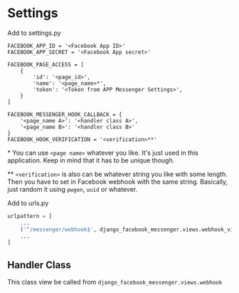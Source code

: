 # Settings

Add to settings.py

```
FACEBOOK_APP_ID = '<Facebook App ID>'
FACEBOOK_APP_SECRET = '<Facebook App secret>'

FACEBOOK_PAGE_ACCESS = [
    {
        'id': '<page_id>',
        'name': '<page_name>*',
        'token': '<Token from APP Messenger Settings>',
    }
]

FACEBOOK_MESSENGER_HOOK_CALLBACK = {
    '<page_name A>': '<handler class A>',
    '<page_name B>': '<handler class B>'
}
FACEBOOK_HOOK_VERIFICATION = '<verification>**'
```

\* You can use `<page name>` whatever you like.
It's just used in this application.
Keep in mind that it has to be unique though.

\** `<verification>` is also can be whatever string you like with some length.
Then you have to set in Facebook webhook with the same string.
Basically, just random it using `pwgen`, `uuid` or whatever.

Add to urls.py

```python
urlpattern = [
    ...
    ('^/messenger/webhook$', django_facebook_messenger.views.webhook_view),
    ...
]
```


## Handler Class

This class view be called from `django_facebook_messenger.views.webhook`
